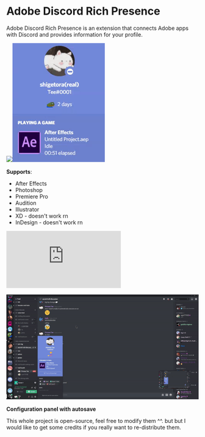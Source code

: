 # Adobe Discord Rich Presence

Adobe Discord Rich Presence is an extension that connects Adobe apps with Discord and provides information for your profile.

![](https://cdn.discordapp.com/attachments/738153603079995453/749741755003306084/rpc.png)![](demo/rpc.gif)

**Supports**:
- After Effects
- Photoshop
- Premiere Pro
- Audition
- Illustrator
- XD - doesn't work rn
- InDesign - doesn't work rn

![Installation guide](https://github.com/lolitee/adobe-discord-rpc/blob/master/GUIDE.md)

![](demo/preview.gif)

**Configuration panel with autosave**

This whole project is open-source, feel free to modify them ^^. but but I would like to get some credits if you really want to re-distribute them. 
